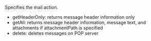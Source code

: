 Specifies the mail action.

- getHeaderOnly: returns message header information only
- getAll: returns message header information, message text, and attachments if attachmentPath is specified
- delete: deletes messages on POP server
